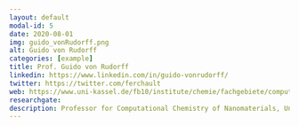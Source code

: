 ```yaml
---
layout: default
modal-id: 5
date: 2020-08-01
img: guido_vonRudorff.png
alt: Guido von Rudorff
categories: [example]
title: Prof. Guido von Rudorff
linkedin: https://www.linkedin.com/in/guido-vonrudorff/
twitter: https://twitter.com/ferchault
web: https://www.uni-kassel.de/fb10/institute/chemie/fachgebiete/computational-chemistry-of-nanomaterials/prof-von-rudorff
researchgate: 
description: Professor for Computational Chemistry of Nanomaterials, University of Kassel
---
```

